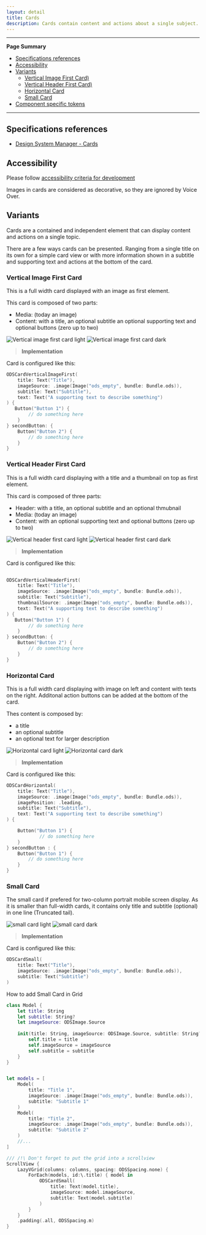 ```yaml
---
layout: detail
title: Cards
description: Cards contain content and actions about a single subject.
---
```


---

**Page Summary**

* [Specifications references](#specifications-references)
* [Accessibility](#accessibility)
* [Variants](#variants)
    * [Vertical Image First Card)](#vertical-image-first-card)
    * [Vertical Header First Card)](#vertical-header-first-card)
    * [Horizontal Card](#horizontal-card)
    * [Small Card](#small-card)
* [Component specific tokens](#component-specific-tokens)

---

## Specifications references

- [Design System Manager - Cards](https://system.design.orange.com/0c1af118d/p/66bac5-cards/b/1591fb)

## Accessibility

Please follow [accessibility criteria for development](https://a11y-guidelines.orange.com/en/mobile/ios/)

Images in cards are considered as decorative, so they are ignored by Voice Over.

## Variants

Cards are a contained and independent element that can display content and actions on a single topic.

There are a few ways cards can be presented. Ranging from a single title on its own for a simple card view or with more information shown in a subtitle and supporting text and actions at the bottom of the card.


### Vertical Image First Card

This is a full width card displayed with an image as first element.

This card is composed of two parts:
- Media: (today an image)
- Content: with a title, an optional subtitle an optional supporting text and optional buttons (zero up to two)

![Vertical image first card light](images/card_vertical_image_first_light.png) ![Vertical image first card dark](images/card_vertical_image_first_dark.png)

> **Implementation**

Card is configured like this:

```swift
ODSCardVerticalImageFirst(
    title: Text("Title"),
    imageSource: .image(Image("ods_empty", bundle: Bundle.ods)),
    subtitle: Text("Subtitle"),
    text: Text("A supporting text to describe something")
) {
   Button("Button 1") {
        // do something here
    }
} secondButton: {
    Button("Button 2") {
        // do something here 
    }
}
```

### Vertical Header First Card

This is a full width card displaying with a title and a thumbnail on top as first element.

This card is composed of three parts:
- Header: with a title, an optional subtitle and an optional thmubnail
- Media: (today an image)
- Content: with an optional supporting text and optional buttons (zero up to two)

![Vertical header first card light](images/card_vertical_header_first_light.png) ![Vertical header first card dark](images/card_vertical_header_first_dark.png)

> **Implementation**

Card is configured like this:

```swift
    
ODSCardVerticalHeaderFirst(
    title: Text("Title"),
    imageSource: .image(Image("ods_empty", bundle: Bundle.ods)),
    subtitle: Text("Subtitle"),
    thumbnailSource: .image(Image("ods_empty", bundle: Bundle.ods)),
    text: Text("A supporting text to describe something")
) {
   Button("Button 1") {
        // do something here
    }
} secondButton: {
    Button("Button 2") {
        // do something here 
    }
}
```

### Horizontal Card

This is a full width card displaying with image on left and content with texts on the right. Additonal action buttons can be added at the bottom of the card. 

Thes content is composed by:
- a title
- an optional subtitle
- an optional text for larger description

![Horizontal card light](images/card_horizontal_light.png) ![Horizontal card dark](images/card_horizontal_dark.png)

> **Implementation**

Card is configured like this:

```swift    
ODSCardHorizontal(
    title: Text("Title"),
    imageSource: .image(Image("ods_empty", bundle: Bundle.ods)),
    imagePosition: .leading,
    subtitle: Text("Subtitle"),
    text: Text("A supporting text to describe something")
) {

    Button("Button 1") {
            // do something here
    }
} secondButton : {
    Button("Button 1") {
        // do something here
    }
}
```

### Small Card  

The small card if prefered for two-column portrait mobile screen display.
As it is smaller than full-width cards, it contains only title and subtitle (optional) in one line (Truncated tail).

![small card light](images/card_small_light.png) ![small card dark](images/card_small_dark.png)

> **Implementation**

Card is configured like this:

```swift
ODSCardSmall(
    title: Text("Title"),
    imageSource: .image(Image("ods_empty", bundle: Bundle.ods)),
    subtitle: Text("Subtitle")
) 
```

How to add Small Card in Grid 

```swift
class Model {
    let title: String
    let subtitle: String?
    let imageSource: ODSImage.Source
    
    init(title: String, imageSource: ODSImage.Source, subtitle: String? = nil) {
        self.title = title
        self.imageSource = imageSource
        self.subtitle = subtitle
    }
}


let models = [
    Model(
        title: "Title 1",
        imageSource: .image(Image("ods_empty", bundle: Bundle.ods)),
        subtitle: "Subtitle 1"
    )
    Model(
        title: "Title 2",
        imageSource: .image(Image("ods_empty", bundle: Bundle.ods)),
        subtitle: "Subtitle 2"
    )
    //...
]

/// /!\ Don't forget to put the grid into a scrollview
ScrollView {
    LazyVGrid(columns: columns, spacing: ODSSpacing.none) {
        ForEach(models, id:\.title) { model in
            ODSCardSmall(
                title: Text(model.title),
                imageSource: model.imageSource,
                subtitle: Text(model.subtitle)
            )
        }
    }
    .padding(.all, ODSSpacing.m)
}
 
```

 


